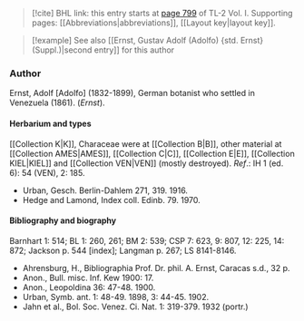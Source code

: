 > [!cite] BHL link: this entry starts at [page 799](https://www.biodiversitylibrary.org/item/103414#page/847/mode/1up) of TL-2 Vol. I.
> Supporting pages: [[Abbreviations|abbreviations]], [[Layout key|layout key]].

> [!example] See also [[Ernst, Gustav Adolf (Adolfo) {std. Ernst} (Suppl.)|second entry]] for this author

### Author

Ernst, Adolf \[Adolfo\] (1832-1899), German botanist who settled in Venezuela (1861). (*Ernst*).

#### Herbarium and types

[[Collection K|K]], Characeae were at [[Collection B|B]], other material at [[Collection AMES|AMES]], [[Collection C|C]], [[Collection E|E]], [[Collection KIEL|KIEL]] and [[Collection VEN|VEN]] (mostly destroyed).
*Ref*.: IH 1 (ed. 6): 54 (VEN), 2: 185.
- Urban, Gesch. Berlin-Dahlem 271, 319. 1916.
- Hedge and Lamond, Index coll. Edinb. 79. 1970.

#### Bibliography and biography

Barnhart 1: 514; BL 1: 260, 261; BM 2: 539; CSP 7: 623, 9: 807, 12: 225, 14: 872; Jackson p. 544 \[index\]; Langman p. 267; LS 8141-8146.
- Ahrensburg, H., Bibliographia Prof. Dr. phil. A. Ernst, Caracas s.d., 32 p.
- Anon., Bull. misc. Inf. Kew 1900: 17.
- Anon., Leopoldina 36: 47-48. 1900.
- Urban, Symb. ant. 1: 48-49. 1898, 3: 44-45. 1902.
- Jahn et al., Bol. Soc. Venez. Ci. Nat. 1: 319-379. 1932 (portr.)

